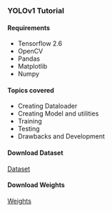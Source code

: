 ### YOLOv1 Tutorial

#### Requirements
 * Tensorflow 2.6
 * OpenCV
 * Pandas
 * Matplotlib
 * Numpy

#### Topics covered

* Creating Dataloader
* Creating Model and utilities
* Training
* Testing
* Drawbacks and Development

#### Download Dataset 
<a href="https://drive.google.com/file/d/1DJ7W0z0snIAeut3vp2NIOzPDkwrwN3jA/view?usp=sharing">Dataset</a><br>

#### Download Weights

<a href="https://drive.google.com/file/d/1DJ7W0z0snIAeut3vp2NIOzPDkwrwN3jA/view?usp=sharing">Weights</a>
